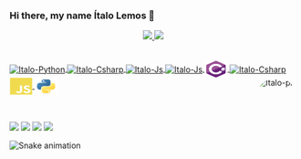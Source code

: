 ### Hi there, my name Ítalo Lemos 👋

<div align="center">
  <a href="https://github.com/ItaloLemosGasparo">
  <img height="180em" src="https://github-readme-stats.vercel.app/api?username=ItaloLemosGasparo&show_icons=true&theme=dark&include_all_commits=true&count_private=true"/>
  <img height="180em" src="https://github-readme-stats.vercel.app/api/top-langs/?username=ItaloLemosGasparo&layout=compact&langs_count=7&theme=dark"/>
</div>
<br/>
  
<div style="display: inline_block"><br>  
  <img align="center" alt="Italo-Python" height="30" width="40" src="https://angular.io/assets/images/logos/angularjs/AngularJS-Shield.svg"> <!--Angular-->
  <img align="center" alt="Italo-Csharp" height="30" width="30" src="https://cdn-icons-png.flaticon.com/512/5968/5968252.png"> <!-- Delph -->
  <img align="center" alt="Italo-Js" height="30" width="30" src="https://img.icons8.com/color/48/000000/c-programming.png"> <!-- C -->
  <img align="center" alt="Italo-Js" height="30" width="30" src="https://cdn.jsdelivr.net/gh/devicons/devicon/icons/cplusplus/cplusplus-original.svg"> <!-- C++ -->
  <img align="center" alt="Italo-Csharp" height="30" width="40" src="https://raw.githubusercontent.com/devicons/devicon/master/icons/csharp/csharp-original.svg"> <!-- C++ -->
  <img align="center" alt="Italo-Csharp" height="30" width="30" src="https://cdn.jsdelivr.net/gh/devicons/devicon/icons/java/java-original-wordmark.svg"> <!-- Java -->
  <img align="center" alt="Italo-Js" height="30" width="40" src="https://raw.githubusercontent.com/devicons/devicon/master/icons/javascript/javascript-plain.svg"> <!-- JS -->
  <img align="center" alt="Italo-Python" height="30" width="40" src="https://raw.githubusercontent.com/devicons/devicon/master/icons/python/python-original.svg"> <!--Python-->
  <img align="right" alt="Italo-pic" height="150" style="border-radius:50px;" src="https://cdn.discordapp.com/attachments/691084689385062460/948670647150706749/551E.webp">
</div>
  
  ##
  
<br/>
  
<div> 
  <a href="https://www.linkedin.com/in/ItaloLemosGasparo/" target="_blank"><img src="https://img.shields.io/badge/LinkedIn-0077B5?style=for-the-badge&logo=linkedin&logoColor=white" target="_blank"></a> <!-- Linkedin -->
  <a href="mailto:italolemos4@gmail.com" target="_blank"><img src="https://img.shields.io/badge/Gmail-D14836?style=for-the-badge&logo=gmail&logoColor=white" target="_blank"></a> <!-- Gmail -->
  <a href="https://api.whatsapp.com/send?phone=+55016981321954&text=" target="_blank"><img src="https://img.shields.io/badge/WhatsApp-25D366?style=for-the-badge&logo=whatsapp&logoColor=white" target="_blank"></a> <!-- Whatsapp -->
  <a href="https://www.instagram.com/italo_lemos_gasparo/" target="_blank"><img src="https://img.shields.io/badge/-Instagram-%23E4405F?style=for-the-badge&logo=instagram&logoColor=white" target="_blank"></a> <!-- Instagram -->
  
  
  ![Snake animation](https://github.com/ItaloLemosGasparo/ItaloLemosGasparo/blob/output/github-contribution-grid-snake.svg)
 
</div>
